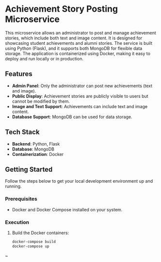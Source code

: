 # Achievement Story Posting Microservice

This microservice allows an administrator to post and manage achievement stories, which include both text and image content. It is designed for showcasing student achievements and alumni stories. The service is built using Python (Flask), and it supports both MongoDB  for flexible data storage. The application is containerized using Docker, making it easy to deploy and run locally or in production.

## Features
- **Admin Panel**: Only the administrator can post new achievements (text and image).
- **Public Display**: Achievement stories are publicly visible to users but cannot be modified by them.
- **Image and Text Support**: Achievements can include text and image content.
- **Database Support**: MongoDB can be used for data storage.
  
## Tech Stack
- **Backend**: Python, Flask
- **Database**: MongoDB 
- **Containerization**: Docker

## Getting Started

Follow the steps below to get your local development environment up and running.

### Prerequisites
- Docker and Docker Compose installed on your system.

### Execution

1. Build the Docker containers:
   ```bash
   docker-compose build
   docker-compose up

~

